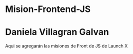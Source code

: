 # Mision-Frontend-JS
# Daniela Villagran Galvan
Aqui se agregarán las misiones de Front de JS de Launch X
